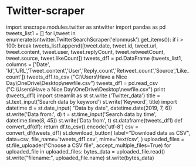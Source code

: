 # Twitter-scraper
import snscrape.modules.twitter as sntwitter
import pandas as pd
tweets_list1 = []
for i,tweet in enumerate(sntwitter.TwitterSearchScraper('elonmusk').get_items()):
    if i > 100:
        break
    tweets_list1.append([tweet.date, tweet.id, tweet.url, tweet.content, tweet.user, tweet.replyCount, tweet.retweetCount, tweet.source, tweet.likeCount])
tweets_df1 = pd.DataFrame (tweets_list1, columns = ['Date', 'Id','URL','Tweet_content','User','Reply_count','Retweet_count','Source','Like_count'])
tweets_df1.to_csv ("C:\\Users\\Have a Nice Day\\OneDrive\\Desktop\\newfile.csv")
tweets_df1 = pd.read_csv ("C:\\Users\\Have a Nice Day\\OneDrive\\Desktop\\newfile.csv")
print (tweets_df1)
import streamlit as st
st.write ('Twitter_data')
title = st.text_input('Search data by keyword')
st.write('Keyword', title)
import datetime
d = st.date_input(
    "Data by date",
    datetime.date(2019, 7, 6))
st.write('Data from:', d)
t = st.time_input('Search data by time', datetime.time(8, 45))
st.write('Data from', t)
st.dataframe(tweets_df1)
def convert_df(df):
    return df.to_csv().encode('utf-8')
csv = convert_df(tweets_df1)
st.download_button(
    label="Download data as CSV",
    data=csv,
    file_name='tweets_df1.csv',
    mime='text/csv',
)
uploaded_files = st.file_uploader("Choose a CSV file", accept_multiple_files=True)
for uploaded_file in uploaded_files:
    bytes_data = uploaded_file.read()
    st.write("filename:", uploaded_file.name)
    st.write(bytes_data)

